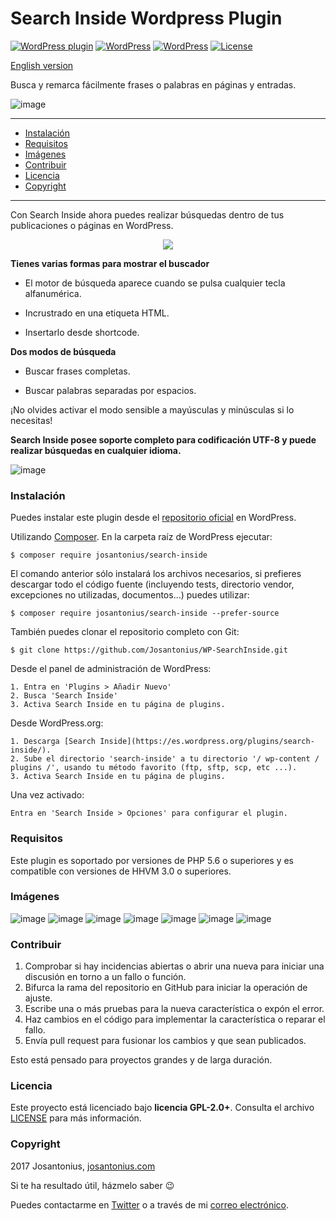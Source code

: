 # Search Inside Wordpress Plugin

[![WordPress plugin](https://img.shields.io/wordpress/plugin/v/search-inside.svg)](https://wordpress.org/plugins/search-inside/) [![WordPress](https://img.shields.io/wordpress/plugin/dt/search-inside.svg)](https://wordpress.org/plugins/search-inside/) [![WordPress](https://img.shields.io/wordpress/v/search-inside.svg)](https://wordpress.org/plugins/search-inside/) [![License](https://poser.pugx.org/josantonius/search-inside/license)](https://packagist.org/packages/josantonius/search-inside/license)

[English version](README.md)

Busca y remarca fácilmente frases o palabras en páginas y entradas.

![image](resources/banner-1544x500.png)

---

- [Instalación](#instalación)
- [Requisitos](#requisitos)
- [Imágenes](#imagenes)
- [Contribuir](#contribuir)
- [Licencia](#licencia)
- [Copyright](#copyright)

---

Con Search Inside ahora puedes realizar búsquedas dentro de tus publicaciones o páginas en WordPress.

<p align="center">
  <a href="https://youtu.be/zGfcX-l8WOE" title="Search Inside">
  	<img src="resources/thumbnail-spanish-video.png">
  </a>
</p>

**Tienes varias formas para mostrar el buscador**

- El motor de búsqueda aparece cuando se pulsa cualquier tecla alfanumérica.

- Incrustrado en una etiqueta HTML.

- Insertarlo desde shortcode.

**Dos modos de búsqueda**

- Buscar frases completas.

- Buscar palabras separadas por espacios.

¡No olvides activar el modo sensible a mayúsculas y minúsculas si lo necesitas!

**Search Inside posee soporte completo para codificación UTF-8 y puede realizar búsquedas en cualquier idioma.**

![image](resources/search-inside-1.1.9.png)

### Instalación 

Puedes instalar este plugin desde el [repositorio oficial](https://es.wordpress.org/plugins/search-inside/) en WordPress.

Utilizando [Composer](http://getcomposer.org/download/). En la carpeta raíz de WordPress ejecutar:

    $ composer require josantonius/search-inside

El comando anterior sólo instalará los archivos necesarios, si prefieres descargar todo el código fuente (incluyendo tests, directorio vendor, excepciones no utilizadas, documentos...) puedes utilizar:

    $ composer require josantonius/search-inside --prefer-source

También puedes clonar el repositorio completo con Git:

	$ git clone https://github.com/Josantonius/WP-SearchInside.git
	
Desde el panel de administración de WordPress:

	1. Entra en 'Plugins > Añadir Nuevo'
	2. Busca 'Search Inside'
	3. Activa Search Inside en tu página de plugins.

Desde WordPress.org:

	1. Descarga [Search Inside](https://es.wordpress.org/plugins/search-inside/).
	2. Sube el directorio 'search-inside' a tu directorio '/ wp-content / plugins /', usando tu método favorito (ftp, sftp, scp, etc ...).
	3. Activa Search Inside en tu página de plugins.

Una vez activado:

	Entra en 'Search Inside > Opciones' para configurar el plugin.
    
### Requisitos

Este plugin es soportado por versiones de PHP 5.6 o superiores y es compatible con versiones de HHVM 3.0 o superiores.

### Imágenes

![image](resources/screenshot-4.png)
![image](resources/screenshot-5.png)
![image](resources/screenshot-6.png)
![image](resources/screenshot-7.png)
![image](resources/screenshot-8.png)
![image](resources/screenshot-9.png)
![image](resources/screenshot-10.png)

### Contribuir
1. Comprobar si hay incidencias abiertas o abrir una nueva para iniciar una discusión en torno a un fallo o función.
1. Bifurca la rama del repositorio en GitHub para iniciar la operación de ajuste.
1. Escribe una o más pruebas para la nueva característica o expón el error.
1. Haz cambios en el código para implementar la característica o reparar el fallo.
1. Envía pull request para fusionar los cambios y que sean publicados.

Esto está pensado para proyectos grandes y de larga duración.

### Licencia

Este proyecto está licenciado bajo **licencia GPL-2.0+**. Consulta el archivo [LICENSE](LICENSE) para más información.

### Copyright

2017 Josantonius, [josantonius.com](https://josantonius.com/)

Si te ha resultado útil, házmelo saber :wink:

Puedes contactarme en [Twitter](https://twitter.com/Josantonius) o a través de mi [correo electrónico](mailto:hello@josantonius.com).